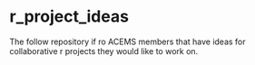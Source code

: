 # r_project_ideas
The follow repository if ro ACEMS members that have ideas for collaborative r projects they would like to work on. 
